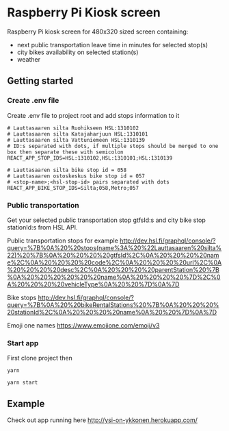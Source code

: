 # Raspberry Pi Kiosk screen

Raspberry Pi kiosk screen for 480x320 sized screen containing:
* next public transportation leave time in minutes for selected stop(s)
* city bikes availability on selected station(s)
* weather

## Getting started

### Create .env file
Create .env file to project root and add stops information to it
```
# Lauttasaaren silta Ruohikseen HSL:1310102
# Lauttasaaren silta Katajaharjuun HSL:1310101
# Lauttasaaren silta Vattuniemeen HSL:1310139
# ID:s separated with dots, if multiple stops should be merged to one box then separate these with semicolon
REACT_APP_STOP_IDS=HSL:1310102,HSL:1310101;HSL:1310139

# Lauttasaaren silta bike stop id = 058
# Lauttasaaren ostoskeskus bike stop id = 057
# <stop-name>;<hsl-stop-id> pairs separated with dots
REACT_APP_BIKE_STOP_IDS=Silta;058,Metro;057
```

### Public transportation
Get your selected public transportation stop gtfsId:s and city bike stop stationId:s from HSL API.

Public transportation stops for example http://dev.hsl.fi/graphql/console/?query=%7B%0A%20%20stops(name%3A%20%22Lauttasaaren%20silta%22)%20%7B%0A%20%20%20%20gtfsId%2C%0A%20%20%20%20name%2C%0A%20%20%20%20code%2C%0A%20%20%20%20url%2C%0A%20%20%20%20desc%2C%0A%20%20%20%20parentStation%20%7B%0A%20%20%20%20%20%20name%0A%20%20%20%20%7D%2C%0A%20%20%20%20vehicleType%0A%20%20%7D%0A%7D

Bike stops
http://dev.hsl.fi/graphql/console/?query=%7B%0A%20%20bikeRentalStations%20%7B%0A%20%20%20%20stationId%2C%0A%20%20%20%20name%0A%20%20%7D%0A%7D

Emoji one names https://www.emojione.com/emoji/v3

### Start app

First clone project then

```
yarn
```

```
yarn start
```

## Example

Check out app running here http://ysi-on-ykkonen.herokuapp.com/
